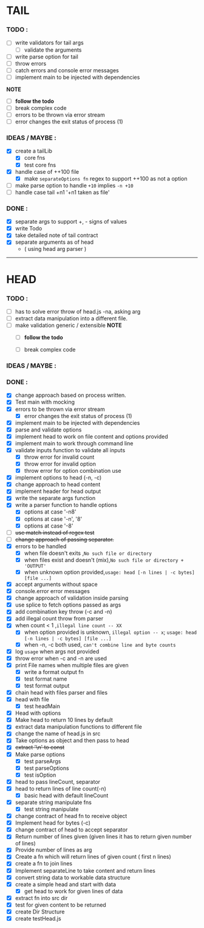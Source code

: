 # TAIL
### TODO : 
- [ ] write validators for tail args
  - [ ] validate the arguments
- [ ] write parse option for tail
- [ ] throw errors
- [ ] catch errors and console error messages
- [ ] implement main to be injected with dependencies

**NOTE**
  - [ ] **follow the todo**
  - [ ] break complex code
  - [ ] errors to be thrown via error stream
  - [ ] error changes the exit status of process (1)

### IDEAS / MAYBE :

- [x] create a tailLib
  - [x] core fns
  - [x] test core fns
- [x] handle case of ++100 file
  - [x] make `separateOptions fn` regex to support ++100 as not a option
- [ ] make parse option to handle `+10` implies `-n +10`
- [ ] handle case tail +n1 '+n1 taken as file' 

### DONE :

- [x] separate args to support +, - signs of values
- [x] write Todo
- [x] take detailed note of tail contract
- [x] separate arguments as of head
    - ( using head arg parser )


---------------------
# HEAD
### TODO : 
- [ ] has to solve error throw of head.js -na, asking arg
- [ ] extract data manipulation into a different file.
- [ ] make validation generic / extensible
**NOTE**
  - [ ] **follow the todo**
  - [ ] break complex code
  

### IDEAS / MAYBE :

### DONE :
- [x] change approach based on process written.
- [x] Test main with mocking
- [x] errors to be thrown via error stream
  - [x] error changes the exit status of process (1)
- [x] implement main to be injected with dependencies
- [x] parse and validate options
- [x] implement head to work on file content and options provided
- [x] implement main to work through command line
- [x] validate inputs function to validate all inputs
  - [x] throw error for invalid count
  - [x] throw error for invalid option
  - [x] throw error for option combination use
- [x] implement options to head (-n, -c)
 - [x] change approach to head content
- [x] implement header for head output
- [x] write the separate args function
- [x] write a parser function to handle options
  - [x] options at case '-n8'
  - [x] options at case '-n', '8'
  - [x] options at case '-8'
- [ ] ~~use match instead of regex test~~
- [ ] ~~change approach of passing separator.~~
- [x] errors to be handled
    - [x] when file doesn't exits ,`No such file or directory`
    - [x] when files exist and doesn't (mix),`No such file or directory + 'OUTPUT'`
    - [x] when unknown option provided,`usage: head [-n lines | -c bytes] [file ...]`
- [x] accept arguments without space
- [x] console.error error messages
- [x] change approach of validation inside parsing
- [x] use splice to fetch options passed as args
- [x] add combination key throw (-c and -n)
- [x] add illegal count throw from parser
- [x] when count < 1 ,`illegal line count -- XX`
    - [x] when option provided is unknown,
      `illegal option -- x`; `usage: head [-n lines | -c bytes] [file ...]`
    - [x] when -n, -c both used, `can't combine line and byte counts`
- [x] log `usage` when args not provided
- [x] throw error when -c and -n are used
- [x] print File names when multiple files are given
  - [x] write a format output fn
  - [x] test format name
  - [x] test format output
- [x] chain head with files parser and files
- [x] head with file
  - [x] test headMain
- [x] Head with options
- [x] Make head to return 10 lines by default
- [x] extract data manipulation functions to different file
- [x] change the name of head.js in src
- [x] Take options as object and then pass to head
- [x] ~~extract '\n' to const~~
- [x] Make parse options 
  - [x] test parseArgs
  - [x] test parseOptions
  - [x] test isOption
- [x] head to pass lineCount, separator
- [x] head to return lines of line count(-n)
  - [x] basic head with default lineCount
- [x] separate string manipulate fns
  - [x] test string manipulate
- [x] change contract of head fn to receive object 
- [x] Implement head for bytes (-c)
- [x] change contract of head to accept separator
- [x] Return number of lines given
    (given lines it has to return given number of lines)
- [x] Provide number of lines as arg
- [x] Create a fn which will return lines of given count ( first n lines)
- [x] create a fn to join lines
- [x] Implement separateLine to take content and return lines
- [x] convert string data to workable data structure
- [x] create a simple head and start with data
  - [x] get head to work for given lines of data
- [x] extract fn into src dir
- [x] test for given content to be returned
- [x] create Dir Structure
- [x] create testHead.js
